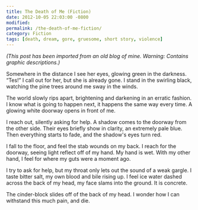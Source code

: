```yaml
---
title: The Death of Me (Fiction)
date: 2012-10-05 22:03:00 -0800
modified: 
permalink: /the-death-of-me-fiction/
category: Fiction
tags: [death, dream, gore, gruesome, short story, violence]
---
```


_(This post has been imported from an old blog of mine. Warning: Contains graphic descriptions.)_

Somewhere in the distance I see her eyes, glowing green in the darkness. “Tes!” I call out for her, but she is already gone. I stand in the swirling black, watching the pine trees around me sway in the winds.

The world slowly rips apart, brightening and darkening in an erratic fashion. I know what is going to happen next, it happens the same way every time. A glowing white doorway opens in front of me.

I reach out, silently asking for help. A shadow comes to the doorway from the other side. Their eyes briefly show in clarity, an extremely pale blue. Then everything starts to fade, and the shadow's eyes turn red.

I fall to the floor, and feel the stab wounds on my back. I reach for the doorway, seeing light reflect off of my hand. My hand is wet. With my other hand, I feel for where my guts were a moment ago.

I try to ask for help, but my throat only lets out the sound of a weak gargle. I taste bitter salt, my own blood and bile rising up. I feel ice water dashed across the back of my head, my face slams into the ground. It is concrete.

The cinder-block slides off of the back of my head. I wonder how I can withstand this much pain, and die.
